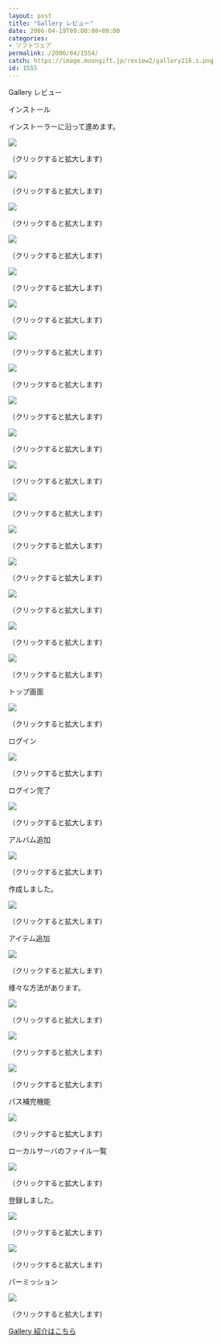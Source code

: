 ```yaml
---
layout: post
title: "Gallery レビュー"
date: 2006-04-19T09:00:00+09:00
categories:
- ソフトウェア
permalink: /2006/04/1554/
catch: https://image.moongift.jp/review2/gallery216.s.png
id: 1555
---
```

Gallery レビュー  
<!--more-->

インストール

  

インストーラーに沿って進めます。

  

[![](https://image.moongift.jp/review2/gallery21.s.png)](https://image.moongift.jp/review2/gallery21.png)  
  
（クリックすると拡大します)

  

[![](https://image.moongift.jp/review2/gallery22.s.png)](https://image.moongift.jp/review2/gallery22.png)  
  
（クリックすると拡大します)

  

[![](https://image.moongift.jp/review2/gallery23.s.png)](https://image.moongift.jp/review2/gallery23.png)  
  
（クリックすると拡大します)

  

[![](https://image.moongift.jp/review2/gallery24.s.png)](https://image.moongift.jp/review2/gallery24.png)  
  
（クリックすると拡大します)

  

[![](https://image.moongift.jp/review2/gallery25.s.png)](https://image.moongift.jp/review2/gallery25.png)  
  
（クリックすると拡大します)

  

[![](https://image.moongift.jp/review2/gallery26.s.png)](https://image.moongift.jp/review2/gallery26.png)  
  
（クリックすると拡大します)

  

[![](https://image.moongift.jp/review2/gallery27.s.png)](https://image.moongift.jp/review2/gallery27.png)  
  
（クリックすると拡大します)

  

[![](https://image.moongift.jp/review2/gallery28.s.png)](https://image.moongift.jp/review2/gallery28.png)  
  
（クリックすると拡大します)

  

[![](https://image.moongift.jp/review2/gallery29.s.png)](https://image.moongift.jp/review2/gallery29.png)  
  
（クリックすると拡大します)

  

[![](https://image.moongift.jp/review2/gallery210.s.png)](https://image.moongift.jp/review2/gallery210.png)  
  
（クリックすると拡大します)

  

[![](https://image.moongift.jp/review2/gallery211.s.png)](https://image.moongift.jp/review2/gallery211.png)  
  
（クリックすると拡大します)

  

[![](https://image.moongift.jp/review2/gallery212.s.png)](https://image.moongift.jp/review2/gallery212.png)  
  
（クリックすると拡大します)

  

[![](https://image.moongift.jp/review2/gallery213.s.png)](https://image.moongift.jp/review2/gallery213.png)  
  
（クリックすると拡大します)

  

[![](https://image.moongift.jp/review2/gallery214.s.png)](https://image.moongift.jp/review2/gallery214.png)  
  
（クリックすると拡大します)

  

[![](https://image.moongift.jp/review2/gallery215.s.png)](https://image.moongift.jp/review2/gallery215.png)  
  
（クリックすると拡大します)

  

[![](https://image.moongift.jp/review2/gallery216.s.png)](https://image.moongift.jp/review2/gallery216.png)  
  
（クリックすると拡大します)

  

[![](https://image.moongift.jp/review2/gallery217.s.png)](https://image.moongift.jp/review2/gallery217.png)  
  
（クリックすると拡大します)

  

トップ画面

  

[![](https://image.moongift.jp/review2/gallery218.s.png)](https://image.moongift.jp/review2/gallery218.png)  
  
（クリックすると拡大します)

  

ログイン

  

[![](https://image.moongift.jp/review2/gallery219.s.png)](https://image.moongift.jp/review2/gallery219.png)  
  
（クリックすると拡大します)

  

ログイン完了

  

[![](https://image.moongift.jp/review2/gallery220.s.png)](https://image.moongift.jp/review2/gallery220.png)  
  
（クリックすると拡大します)

  

アルバム追加

  

[![](https://image.moongift.jp/review2/gallery221.s.png)](https://image.moongift.jp/review2/gallery221.png)  
  
（クリックすると拡大します)

  

作成しました。

  

[![](https://image.moongift.jp/review2/gallery222.s.png)](https://image.moongift.jp/review2/gallery222.png)  
  
（クリックすると拡大します)

  

アイテム追加

  

[![](https://image.moongift.jp/review2/gallery223.s.png)](https://image.moongift.jp/review2/gallery223.png)  
  
（クリックすると拡大します)

  

様々な方法があります。

  

[![](https://image.moongift.jp/review2/gallery224.s.png)](https://image.moongift.jp/review2/gallery224.png)  
  
（クリックすると拡大します)

  

[![](https://image.moongift.jp/review2/gallery225.s.png)](https://image.moongift.jp/review2/gallery225.png)  
  
（クリックすると拡大します)

  

[![](https://image.moongift.jp/review2/gallery226.s.png)](https://image.moongift.jp/review2/gallery226.png)  
  
（クリックすると拡大します)

  

パス補完機能

  

[![](https://image.moongift.jp/review2/gallery227.s.png)](https://image.moongift.jp/review2/gallery227.png)  
  
（クリックすると拡大します)

  

ローカルサーバのファイル一覧

  

[![](https://image.moongift.jp/review2/gallery228.s.png)](https://image.moongift.jp/review2/gallery228.png)  
  
（クリックすると拡大します)

  

登録しました。

  

[![](https://image.moongift.jp/review2/gallery229.s.png)](https://image.moongift.jp/review2/gallery229.png)  
  
（クリックすると拡大します)

  

[![](https://image.moongift.jp/review2/gallery230.s.png)](https://image.moongift.jp/review2/gallery230.png)  
  
（クリックすると拡大します)

  

パーミッション

  

[![](https://image.moongift.jp/review2/gallery231.s.png)](https://image.moongift.jp/review2/gallery231.png)  
  
（クリックすると拡大します)

  

[Gallery 紹介はこちら](http://oss.moongift.jp/intro/i-1550.html)

